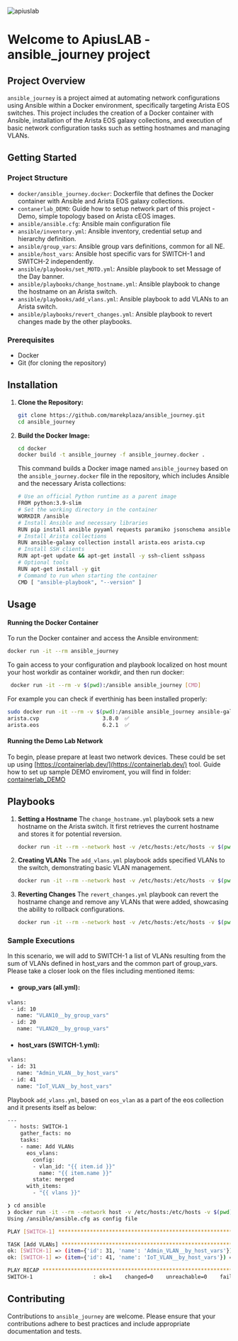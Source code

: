 
 ![apiuslab](https://marekplaza.github.io/apiuslab/apiuslab.png)


 # Welcome to ApiusLAB - ansible_journey project
 
 ## Project Overview
 
 `ansible_journey` is a project aimed at automating network configurations using Ansible within a Docker environment, specifically targeting Arista EOS switches. This project includes the creation of a Docker container with Ansible, installation of the Arista EOS galaxy collections, and execution of basic network configuration tasks such as setting hostnames and managing VLANs.
 
 ## Getting Started

 ### Project Structure
 
 - `docker/ansible_journey.docker`: Dockerfile that defines the Docker container with Ansible and Arista EOS galaxy collections.
 - `contanerlab_DEMO`: Guide how to setup network part of this project - Demo, simple topology based on Arista cEOS images.
 - `ansible/ansible.cfg`: Ansible main configuration file
 - `ansible/inventory.yml`: Ansible inventory, credential setup and hierarchy definition.
 - `ansible/group_vars`: Ansible group vars definitions, common for all NE.
 - `ansible/host_vars`: Ansible host specific vars for SWITCH-1 and SWITCH-2 independently.
 - `ansible/playbooks/set_MOTD.yml`: Ansible playbook to set Message of the Day banner.
 - `ansible/playbooks/change_hostname.yml`: Ansible playbook to change the hostname on an Arista switch.
 - `ansible/playbooks/add_vlans.yml`: Ansible playbook to add VLANs to an Arista switch.
 - `ansible/playbooks/revert_changes.yml`: Ansible playbook to revert changes made by the other playbooks.
 
 ### Prerequisites
 
 - Docker
 - Git (for cloning the repository)
 
 ## Installation
 
 1. **Clone the Repository:**
    ```bash
    git clone https://github.com/marekplaza/ansible_journey.git
    cd ansible_journey
    ```
 
 2. **Build the Docker Image:**
    ```bash
    cd docker
    docker build -t ansible_journey -f ansible_journey.docker .
    ```
 
    This command builds a Docker image named `ansible_journey` based on the `ansible_journey.docker` file in the repository, which includes Ansible and the necessary Arista collections:

    ```bash
    # Use an official Python runtime as a parent image
    FROM python:3.9-slim
    # Set the working directory in the container
    WORKDIR /ansible
    # Install Ansible and necessary libraries
    RUN pip install ansible pyyaml requests paramiko jsonschema ansible-pylibssh
    # Install Arista collections
    RUN ansible-galaxy collection install arista.eos arista.cvp
    # Install SSH clients
    RUN apt-get update && apt-get install -y ssh-client sshpass
    # Optional tools
    RUN apt-get install -y git
    # Command to run when starting the container
    CMD [ "ansible-playbook", "--version" ]
    ```
 
 ## Usage
 
 #### Running the Docker Container
 
 To run the Docker container and access the Ansible environment:
 
 ```bash
 docker run -it --rm ansible_journey
 ```
 
 To gain access to your configuration and playbook localized on host mount your host workdir as container workdir, and then run docker:

```bash
 docker run -it --rm -v $(pwd):/ansible ansible_journey [CMD]
```

For example you can check if everthinig has been installed properly:
```bash
sudo docker run -it --rm -v $(pwd):/ansible ansible_journey ansible-galaxy collection list |grep arista
arista.cvp                    3.8.0  ✅
arista.eos                    6.2.1  ✅
```

 #### Running the Demo Lab Network

 To begin, please prepare at least two network devices. These could be set up using [https://containerlab.dev/](https://containerlab.dev/) tool.
 Guide how to set up sample DEMO enviroment, you will find in folder: [containerlab_DEMO](containerlab_DEMO)
 

 
 ## Playbooks
 
 1. **Setting a Hostname**
    The `change_hostname.yml` playbook sets a new hostname on the Arista switch. It first retrieves the current hostname and stores it for potential reversion.

    ```bash
    docker run -it --rm --network host -v /etc/hosts:/etc/hosts -v $(pwd):/ansible ansible_journey ansible-playbook ./playbooks/set_motd.yml -i inventory.yml
    ```
 
2. **Creating VLANs**
    The `add_vlans.yml` playbook adds specified VLANs to the switch, demonstrating basic VLAN management.
   ```bash
   docker run -it --rm --network host -v /etc/hosts:/etc/hosts -v $(pwd):/ansible ansible_journey ansible-playbook ./playbooks/add_vlans.yml -i inventory.yml
   ```
 
3. **Reverting Changes**
    The `revert_changes.yml` playbook can revert the hostname change and remove any VLANs that were added, showcasing the ability to rollback configurations.
   ```bash
   docker run -it --rm --network host -v /etc/hosts:/etc/hosts -v $(pwd):/ansible ansible_journey ansible-playbook ./playbooks/revert_changes.yml -i inventory.yml
   ```

 
 ### Sample Executions
 
In this scenario, we will add to SWITCH-1 a list of VLANs resulting from the sum of VLANs defined in host_vars and the common part of group_vars. Please take a closer look on the files including mentioned items:

 - #### group_vars (all.yml):
 ```bash
 vlans:
  - id: 10
    name: "VLAN10__by_group_vars"
  - id: 20
    name: "VLAN20__by_group_vars"
 ```

 - #### host_vars (SWITCH-1.yml):
 ```bash
vlans:
  - id: 31
    name: "Admin_VLAN__by_host_vars"
  - id: 41
    name: "IoT_VLAN__by_host_vars"
 ```
Playbook `add_vlans.yml`, based on `eos_vlan` as a part of the eos collection and it presents itself as below:
   ```bash
   ---
     - hosts: SWITCH-1
       gather_facts: no
       tasks:
       - name: Add VLANs
         eos_vlans:
           config:
           - vlan_id: "{{ item.id }}"
             name: "{{ item.name }}"
           state: merged
         with_items: 
           - "{{ vlans }}"
   ```


   ```bash
   ❯ cd ansible
❯ docker run -it --rm --network host -v /etc/hosts:/etc/hosts -v $(pwd):/ansible ansible_journey ansible-playbook ./playbooks/add_vlans.yml -i inventory.yml -v
Using /ansible/ansible.cfg as config file

PLAY [SWITCH-1] ******************************************************************************************************************************************************************************************************

TASK [Add VLANs] *****************************************************************************************************************************************************************************************************
ok: [SWITCH-1] => (item={'id': 31, 'name': 'Admin_VLAN__by_host_vars'}) => {"ansible_loop_var": "item", "before": [{"name": "VLAN10bygroupvars", "state": "active", "vlan_id": 10}, {"name": "VLAN20_by_group_vars", "state": "active", "vlan_id": 20}, {"name": "Admin_VLAN__by_host_vars", "state": "active", "vlan_id": 31}, {"name": "IoT_VLAN__by_host_vars", "state": "active", "vlan_id": 41}], "changed": false, "commands": [], "item": {"id": 31, "name": "Admin_VLAN__by_host_vars"}}
ok: [SWITCH-1] => (item={'id': 41, 'name': 'IoT_VLAN__by_host_vars'}) => {"ansible_loop_var": "item", "before": [{"name": "VLAN10bygroupvars", "state": "active", "vlan_id": 10}, {"name": "VLAN20_by_group_vars", "state": "active", "vlan_id": 20}, {"name": "Admin_VLAN__by_host_vars", "state": "active", "vlan_id": 31}, {"name": "IoT_VLAN__by_host_vars", "state": "active", "vlan_id": 41}], "changed": false, "commands": [], "item": {"id": 41, "name": "IoT_VLAN__by_host_vars"}}

PLAY RECAP ***********************************************************************************************************************************************************************************************************
SWITCH-1                   : ok=1    changed=0    unreachable=0    failed=0    skipped=0    rescued=0    ignored=0   
   ```

## Contributing
 
 Contributions to `ansible_journey` are welcome. Please ensure that your contributions adhere to best practices and include appropriate documentation and tests.
